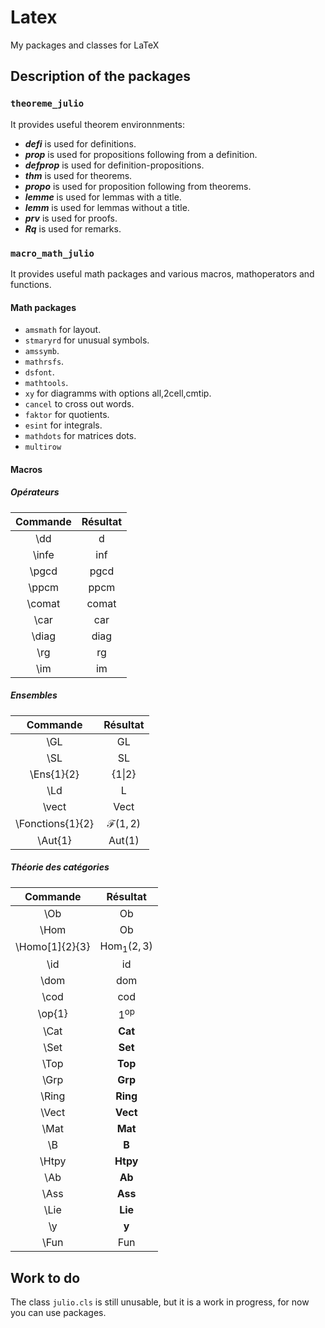 # Latex
My packages and classes for LaTeX

## Description of the packages
### `theoreme_julio`
It provides useful theorem environnments:
- ***defi*** is used for definitions.
- ***prop*** is used for propositions following from a definition.
- ***defprop*** is used for definition-propositions.
- ***thm*** is used for theorems.
- ***propo*** is used for proposition following from theorems.
- ***lemme*** is used for lemmas with a title.
- ***lemm*** is used for lemmas without a title.
- ***prv*** is used for proofs.
- ***Rq*** is used for remarks.

### `macro_math_julio`
It provides useful math packages and various macros, mathoperators and functions.

#### Math packages
- `amsmath` for layout.
- `stmaryrd` for unusual symbols.
- `amssymb`.
- `mathrsfs`.
- `dsfont`.
- `mathtools`.
- `xy` for diagramms with options all,2cell,cmtip.
- `cancel` to cross out words.
- `faktor` for quotients.
- `esint` for integrals.
- `mathdots` for matrices dots.
- `multirow`

#### Macros

##### Opérateurs

Commande | Résultat
:---: | :---:
 \dd | d 
 \infe | inf 
\pgcd | pgcd
\ppcm | ppcm
\comat | comat
\car | car
\diag | diag
\rg | rg
\im | im

##### Ensembles
Commande | Résultat
:---: | :---:
\GL | GL
\SL | SL
\Ens{1}{2} | {1\|2}
\Ld | L
\vect | Vect
\Fonctions{1}{2} | $\mathcal{F}(1,2)$
\Aut{1} | $\text{Aut}(1)$

##### Théorie des catégories

Commande | Résultat
:---: | :---:
\Ob | Ob
\Hom | Ob
\Homo[1]{2}{3} | $\text{Hom}_{1}(2,3)$
\id | id
\dom | dom
\cod | cod
\op{1} | $1^{\text{op}}$
\Cat | **Cat**
\Set | **Set**
\Top | **Top**
\Grp | **Grp**
\Ring | **Ring**
\Vect | **Vect**
\Mat | **Mat**
\B | **B**
\Htpy | **Htpy**
\Ab | **Ab**
\Ass | **Ass**
\Lie | **Lie**
\y | **y**
\Fun | Fun


## Work to do
The class `julio.cls` is still unusable, but it is a work in progress, for now you can use packages.
